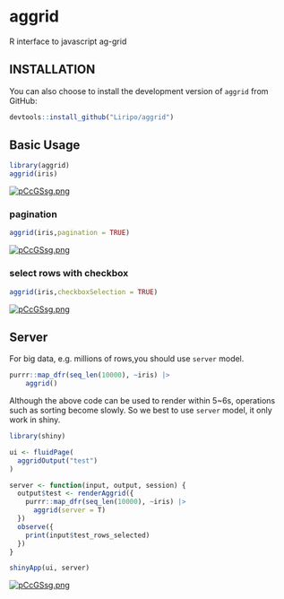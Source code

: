 # aggrid
R interface to javascript ag-grid

## INSTALLATION
You can also choose to install the development version of `aggrid` from GitHub:
```R
devtools::install_github("Liripo/aggrid")
```

## Basic Usage

```R
library(aggrid)
aggrid(iris)
```

<a href="https://liripo.github.io/aggrid/articles/Intro.html"><img src="https://s1.ax1x.com/2023/07/07/pCcGSsg.png" alt="pCcGSsg.png" border="0" /></a>

### pagination

```R
aggrid(iris,pagination = TRUE)
```

<a href="https://liripo.github.io/aggrid/articles/Intro.html"><img src="https://s1.ax1x.com/2023/07/07/pCcGJSK.png" alt="pCcGSsg.png" border="0" /></a>

### select rows with checkbox

```R
aggrid(iris,checkboxSelection = TRUE)
```

<a href="https://liripo.github.io/aggrid/articles/Intro.html"><img src="https://s1.ax1x.com/2023/07/07/pCcGrfP.png" alt="pCcGSsg.png" border="0" /></a>

## Server

For big data, e.g. millions of rows,you should use `server` model.

```R
purrr::map_dfr(seq_len(10000), ~iris) |> 
    aggrid()
```

Although the above code can be used to render within 5~6s, operations such as sorting become slowly. So we best to use `server` model, it only work in shiny.

```R
library(shiny)

ui <- fluidPage(
  aggridOutput("test")
)

server <- function(input, output, session) {
  output$test <- renderAggrid({
    purrr::map_dfr(seq_len(10000), ~iris) |> 
      aggrid(server = T)
  })
  observe({
    print(input$test_rows_selected)
  })
}

shinyApp(ui, server)
```

<a href="https://liripo.github.io/aggrid/articles/Intro.html"><img src="https://github.com/Liripo/aggrid/assets/54770415/97464c66-0e35-46a5-b4b2-025a323be0ad" alt="pCcGSsg.png" border="0" /></a>

